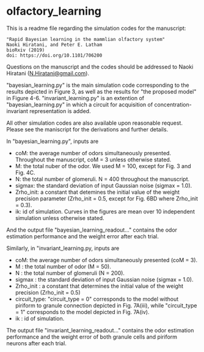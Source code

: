 # olfactory_learning

This is a readme file regarding the simulation codes for the manuscript:

	"Rapid Bayesian learning in the mammlian olfactory system"
	Naoki Hiratani, and Peter E. Latham
	bioRxiv (2019)
	doi: https://doi.org/10.1101/706200

Questions on the manuscript and the codes should be addressed to Naoki Hiratani (N.Hiratani@gmail.com).

"bayesian_learning.py" is the main simulation code corresponding to the results depicted in Figure 3, as well as the results for "the proposed model" in Figure 4-6.
"invariant_learning.py" is an extention of "bayesian_learning.py" in which a circuit for acquisition of concentration-invariant representation is added. 

All other simulation codes are also available upon reasonable request.
Please see the maniscript for the derivations and further details.

In "bayesian_learning.py", inputs are

* coM: the average number of odors simultaneously presented. Throughout the manuscript, coM = 3 unless otherwise stated.
* M: the total nuber of the odor. We used M = 100, except for Fig. 3 and Fig. 4C.
* N: the total number of glomeruli. N = 400 throughout the manuscript.
* sigmax: the standard deviation of input Gaussian noise (sigmax = 1.0). 
* Zrho_init: a constant that detemines the initial value of the weight precision parameter (Zrho_init = 0.5, except for Fig. 6BD where Zrho_init = 0.3).
* ik: id of simulation. Curves in the figures are mean over 10 independent simulation unless otherwise stated.

And the output file "bayesian_learning_readout..." contains the odor estimation performance and the weight error after each trial.


Similarly, in "invariant_learning.py, inputs are

* coM: the average number of odors simultaneously presented (coM = 3).
* M : the total number of odor (M = 50).
* N : the total number of glomeruli (N = 200).
* sigmax : the standard deviation of input Gaussian noise (sigmax = 1.0).
* Zrho_init : a constant that determines the initial value of the weight precision (Zrho_init = 0.5)
* circuit_type: "circuit_type = 0" corresponds to the model without piriform to granule connection depicted in Fig. 7A(iii), while "circuit_type = 1" corresponds to the model depicted in Fig. 7A(iv).
* ik : id of simulation.

The output file "invariant_learning_readout..." contains the odor estimation performance and the weight error of both granule cells and piriform neurons after each trial.
